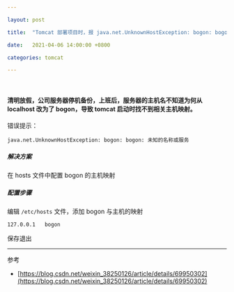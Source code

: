 ```yaml
---

layout: post

title:  "Tomcat 部署项目时，报 java.net.UnknownHostException: bogon: bogon: 未知的名称或服务(基于 linux 系统)"

date:   2021-04-06 14:00:00 +0800

categories: tomcat

---
```


<br>

#### 清明放假，公司服务器停机备份，上班后，服务器的主机名不知道为何从 localhost 改为了 bogon，导致 tomcat 启动时找不到相关主机映射。
错误提示：
```
java.net.UnknownHostException: bogon: bogon: 未知的名称或服务
```
 
##### 解决方案
在 hosts 文件中配置 bogon 的主机映射
##### 配置步骤
编辑 `/etc/hosts` 文件，添加 bogon 与主机的映射
```
127.0.0.1   bogon
```
保存退出

---

参考

- [https://blog.csdn.net/weixin_38250126/article/details/69950302](https://blog.csdn.net/weixin_38250126/article/details/69950302)
